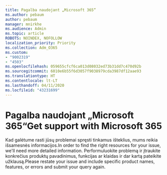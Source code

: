 ```yaml
---
title: Pagalba naudojant „Microsoft 365“
ms.author: pebaum
author: pebaum
manager: mnirkhe
ms.audience: Admin
ms.topic: article
ROBOTS: NOINDEX, NOFOLLOW
localization_priority: Priority
ms.collection: Adm_O365
ms.custom:
- "9002319"
- "4503"
ms.openlocfilehash: 059655cfcf6ca013d08032ed73b31dd7c470d92b
ms.sourcegitcommit: 6010e6b55f6d3057f9038979cda3987df12aae93
ms.translationtype: HT
ms.contentlocale: lt-LT
ms.lasthandoff: 04/11/2020
ms.locfileid: "43231699"
---
```

# <a name="get-support-with-microsoft-365"></a><span data-ttu-id="36106-102">Pagalba naudojant „Microsoft 365“</span><span class="sxs-lookup"><span data-stu-id="36106-102">Get support with Microsoft 365</span></span>

<span data-ttu-id="36106-103">Kad galėtume rasti jūsų problemai spręsti tinkamus išteklius, mums reikia išsamesnės informacijos.</span><span class="sxs-lookup"><span data-stu-id="36106-103">In order to find the right resources for your issue, we'll need more detailed information.</span></span> <span data-ttu-id="36106-104">Performuluokite problemą ir įtraukite konkrečius produktų pavadinimus, funkcijas ar klaidas ir dar kartą pateikite užklausą.</span><span class="sxs-lookup"><span data-stu-id="36106-104">Please restate your issue and include specific product names, features, or errors and submit your query again.</span></span>
